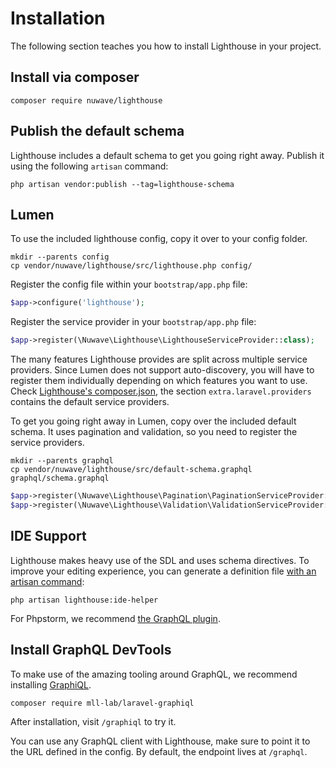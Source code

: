 # Installation

The following section teaches you how to install Lighthouse in your project.

## Install via composer

```shell
composer require nuwave/lighthouse
```

## Publish the default schema

Lighthouse includes a default schema to get you going right away. Publish
it using the following `artisan` command:

```shell
php artisan vendor:publish --tag=lighthouse-schema
```

## Lumen

To use the included lighthouse config, copy it over to your config folder.

```shell
mkdir --parents config
cp vendor/nuwave/lighthouse/src/lighthouse.php config/
```

Register the config file within your `bootstrap/app.php` file:

```php
$app->configure('lighthouse');
```

Register the service provider in your `bootstrap/app.php` file:

```php
$app->register(\Nuwave\Lighthouse\LighthouseServiceProvider::class);
```

The many features Lighthouse provides are split across multiple service providers.
Since Lumen does not support auto-discovery, you will have to register them individually
depending on which features you want to use. Check [Lighthouse's composer.json](https://github.com/nuwave/lighthouse/blob/master/composer.json),
the section `extra.laravel.providers` contains the default service providers.

To get you going right away in Lumen, copy over the included default schema.
It uses pagination and validation, so you need to register the service providers.

```shell
mkdir --parents graphql
cp vendor/nuwave/lighthouse/src/default-schema.graphql graphql/schema.graphql
```

```php
$app->register(\Nuwave\Lighthouse\Pagination\PaginationServiceProvider::class);
$app->register(\Nuwave\Lighthouse\Validation\ValidationServiceProvider::class);
```

## IDE Support

Lighthouse makes heavy use of the SDL and uses schema directives.
To improve your editing experience, you can generate a definition file [with an artisan command](../api-reference/commands.md#ide-helper):

```shell
php artisan lighthouse:ide-helper
```

For Phpstorm, we recommend [the GraphQL plugin](https://plugins.jetbrains.com/plugin/8097-graphql).

## Install GraphQL DevTools

To make use of the amazing tooling around GraphQL, we recommend
installing [GraphiQL](https://github.com/mll-lab/laravel-graphiql).

```shell
composer require mll-lab/laravel-graphiql
```

After installation, visit `/graphiql` to try it.

You can use any GraphQL client with Lighthouse, make sure to point it to the URL defined in
the config. By default, the endpoint lives at `/graphql`.
